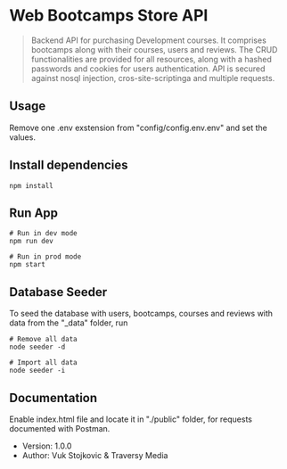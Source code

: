 # Web Bootcamps Store API

> Backend API for purchasing Development courses. It comprises bootcamps along with their courses, users and reviews. The CRUD functionalities are provided for all resources, along with a hashed passwords and cookies for users authentication. API is secured against nosql injection, cros-site-scriptinga and multiple requests.
> 
## Usage

Remove one .env exstension from "config/config.env.env" and set the values.

## Install dependencies

```
npm install
```

## Run App

```
# Run in dev mode
npm run dev

# Run in prod mode
npm start
```

## Database Seeder

To seed the database with users, bootcamps, courses and reviews with data from the "\_data" folder, run

```
# Remove all data
node seeder -d

# Import all data
node seeder -i
```

## Documentation

Enable index.html file and locate it in "./public" folder, for requests documented with Postman.

- Version: 1.0.0
- Author: Vuk Stojkovic & Traversy Media
